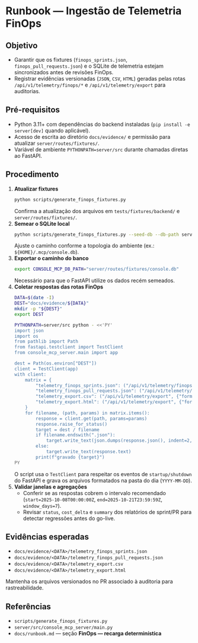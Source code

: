 # Runbook — Ingestão de Telemetria FinOps

## Objetivo

- Garantir que os fixtures (`finops_sprints.json`, `finops_pull_requests.json`) e o SQLite de telemetria estejam sincronizados antes de revisões FinOps.
- Registrar evidências versionadas (`JSON`, `CSV`, `HTML`) geradas pelas rotas `/api/v1/telemetry/finops/*` e `/api/v1/telemetry/export` para auditorias.

## Pré-requisitos

- Python 3.11+ com dependências do backend instaladas (`pip install -e server[dev]` quando aplicável).
- Acesso de escrita ao diretório `docs/evidence/` e permissão para atualizar `server/routes/fixtures/`.
- Variável de ambiente `PYTHONPATH=server/src` durante chamadas diretas ao FastAPI.

## Procedimento

1. **Atualizar fixtures**
   ```bash
   python scripts/generate_finops_fixtures.py
   ```
   Confirma a atualização dos arquivos em `tests/fixtures/backend/` e `server/routes/fixtures/`.
2. **Semear o SQLite local**
   ```bash
   python scripts/generate_finops_fixtures.py --seed-db --db-path server/routes/fixtures/console.db
   ```
   Ajuste o caminho conforme a topologia do ambiente (ex.: `${HOME}/.mcp/console.db`).
3. **Exportar o caminho do banco**
   ```bash
   export CONSOLE_MCP_DB_PATH="server/routes/fixtures/console.db"
   ```
   Necessário para que o FastAPI utilize os dados recém semeados.
4. **Coletar respostas das rotas FinOps**
   ```bash
   DATA=$(date -I)
   DEST="docs/evidence/${DATA}"
   mkdir -p "${DEST}"
   export DEST

   PYTHONPATH=server/src python - <<'PY'
   import json
   import os
   from pathlib import Path
   from fastapi.testclient import TestClient
   from console_mcp_server.main import app

   dest = Path(os.environ["DEST"])
   client = TestClient(app)
   with client:
       matrix = {
           "telemetry_finops_sprints.json": ("/api/v1/telemetry/finops/sprints", None),
           "telemetry_finops_pull_requests.json": ("/api/v1/telemetry/finops/pull-requests", None),
           "telemetry_export.csv": ("/api/v1/telemetry/export", {"format": "csv"}),
           "telemetry_export.html": ("/api/v1/telemetry/export", {"format": "html"}),
       }
       for filename, (path, params) in matrix.items():
           response = client.get(path, params=params)
           response.raise_for_status()
           target = dest / filename
           if filename.endswith(".json"):
               target.write_text(json.dumps(response.json(), indent=2, ensure_ascii=False))
           else:
               target.write_text(response.text)
           print(f"gravado {target}")
   PY
   ```
   O script usa o `TestClient` para respeitar os eventos de `startup/shutdown` do FastAPI e grava os arquivos formatados na pasta do dia (`YYYY-MM-DD`).
5. **Validar janelas e agregações**
   - Conferir se as respostas cobrem o intervalo recomendado (`start=2025-10-08T00:00:00Z`, `end=2025-10-21T23:59:59Z`, `window_days=7`).
   - Revisar `status`, `cost_delta` e `summary` dos relatórios de sprint/PR para detectar regressões antes do go-live.

## Evidências esperadas

- `docs/evidence/<DATA>/telemetry_finops_sprints.json`
- `docs/evidence/<DATA>/telemetry_finops_pull_requests.json`
- `docs/evidence/<DATA>/telemetry_export.csv`
- `docs/evidence/<DATA>/telemetry_export.html`

Mantenha os arquivos versionados no PR associado à auditoria para rastreabilidade.

## Referências

- `scripts/generate_finops_fixtures.py`
- `server/src/console_mcp_server/main.py`
- `docs/runbook.md` — seção **FinOps — recarga determinística**
